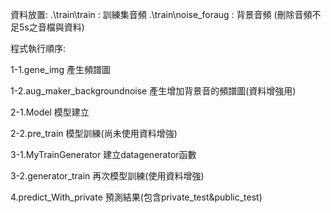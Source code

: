 資料放置:
.\train\train : 訓練集音頻
.\train\noise_foraug : 背景音頻
(刪除音頻不足5s之音檔與資料)


程式執行順序:

1-1.gene_img
產生頻譜圖

1-2.aug_maker_backgroundnoise
產生增加背景音的頻譜圖(資料增強用)


2-1.Model
模型建立

2-2.pre_train
模型訓練(尚未使用資料增強)

3-1.MyTrainGenerator
建立datagenerator函數

3-2.generator_train
再次模型訓練(使用資料增強)


4.predict_With_private
預測結果(包含private_test&public_test)

